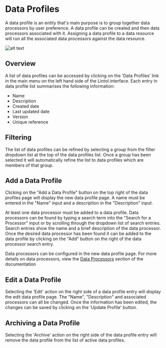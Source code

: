 # Data Profiles

A data profile is an entity that's main purpose is to group together data processors by user preference. A data profile can be created and then data processors associated with it. Assigning a data profile to a data resource will run all the associated data processors against the data resource.

![alt text](dps.png "A data profile containing data processors associated with a data resource")

## Overview
A list of data profiles can be accessed by clicking on the 'Data Profiles' link in the main menu on the left hand side of the Lintol interface. Each entry in data profile list summarises the following information:

- Name
- Description
- Created date
- Last updated date
- Version
- Unique reference

## Filtering

The list of data profiles can be refined by selecting a group from the filter dropdown list at the top of the data profiles list. Once a group has been selected it will automatically refine the list to data profiles which are members of that group.

## Add a Data Profile

Clicking on the "Add a Data Profile" button on the top right of the data profiles page will display the new data profile page. A name must be entered in the "Name" input and a description in the "Description" input.

At least one data processor must be added to a data profile. Data processors can be found by typing a search term into the "Search for a Processor" input or by scrolling through the dropdown list of search entries. Search entries show the name and a brief description of the data processor. Once the desired data processor has been found it can be added to the data profile by clicking on the "Add" button on the right of the data processor search entry.

<!--Further details about the data processor can be viewed by clicking on the "More Details" button in the data processor search entry. Data processors can also be attached to the data profile from the details popup by clicking on the "Add Processor" button in the top right of the popup.-->

Data processors can be configured in the new data profile page. For more details on data processors, view the [Data Processors](#data-processors) section of the documentation

## Edit a Data Profile

Selecting the 'Edit' action on the right side of a data profile entry will display the edit data profile page. The "Name", "Description" and associated processors can all be changed. Once the information has been edited, the changes can be saved by clicking on the 'Update Profile' button.

## Archiving a Data Profile
Selecting the 'Archive' action on the right side of the data profile entry will remove the data profile from the list of active data profiles.
